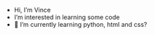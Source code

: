 - Hi, I’m Vince
- I’m interested in learning some code
- 🌱 I’m currently learning python, html and css?
